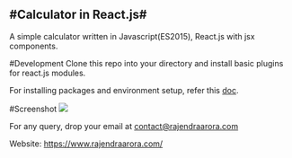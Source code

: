 #Calculator in React.js#
----------

A simple calculator written in Javascript(ES2015), React.js with jsx components.

#Development
Clone this repo into your directory and install basic plugins for react.js modules.

For installing packages and environment setup, refer this [doc][1].

#Screenshot
![](https://i.stack.imgur.com/Vzcgc.gif)


For any query, drop your email at contact@rajendraarora.com

Website: https://www.rajendraarora.com/

  [1]: https://www.tutorialspoint.com/reactjs/reactjs_environment_setup.htm
